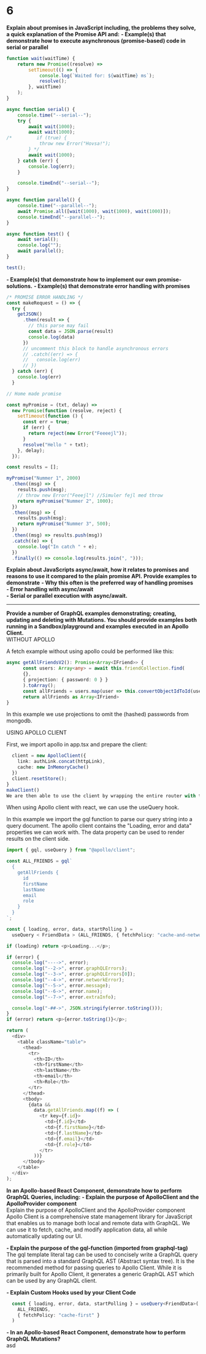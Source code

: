 # 6

**Explain about promises in JavaScript including, the problems they solve, a quick explanation of the Promise API and:**
**- Example(s) that demonstrate how to execute asynchronous (promise-based) code in serial or parallel**  

```javascript
function wait(waitTime) {
    return new Promise((resolve) =>
        setTimeout(() => {
            console.log(`Waited for: ${waitTime} ms`);
            resolve();
        }, waitTime)
    );
}

async function serial() {
    console.time("--serial--");
    try {
        await wait(1000);
        await wait(1000);
/*         if (true) {
            throw new Error("Hovsa!");
        } */
        await wait(1000);
    } catch (err) {
        console.log(err);
    }

    console.timeEnd("--serial--");
}

async function parallel() {
    console.time("--parallel--");
    await Promise.all([wait(1000), wait(1000), wait(1000)]);
    console.timeEnd("--parallel--");
}

async function test() {
    await serial();
    console.log("");
    await parallel();
}

test();
```

**- Example(s) that demonstrate how to implement our own promise-solutions.**
**- Example(s) that demonstrate error handling with promises**

```javascript
/* PROMISE ERROR HANDLING */
const makeRequest = () => {
  try {
    getJSON()
      .then(result => {
        // this parse may fail
        const data = JSON.parse(result)
        console.log(data)
      })
      // uncomment this block to handle asynchronous errors
      // .catch((err) => {
      //   console.log(err)
      // })
  } catch (err) {
    console.log(err)
  }
```

```javascript
// Home made promise

const myPromise = (txt, delay) =>
  new Promise(function (resolve, reject) {
    setTimeout(function () {
      const err = true;
      if (err) {
        return reject(new Error("Feeeejl"));
      }
      resolve("Hello " + txt);
    }, delay);
  });

const results = [];

myPromise("Nummer 1", 2000)
  .then((msg) => {
    results.push(msg);
    // throw new Error("Feeejl") //Simuler fejl med throw
    return myPromise("Nummer 2", 1000);
  })
  .then((msg) => {
    results.push(msg);
    return myPromise("Nummer 3", 500);
  })
  .then((msg) => results.push(msg))
  .catch((e) => {
    console.log("In catch " + e);
  })
  .finally(() => console.log(results.join(", ")));
```


**Explain about JavaScripts async/await, how it relates to promises and reasons to use it compared to the plain promise API.**
**Provide examples to demonstrate**
**- Why this often is the preferred way of handling promises**  
**- Error handling with async/await**  
**- Serial or parallel execution with async/await.**  

---


**Provide a number of GraphQL examples demonstrating; creating, updating and deleting with Mutations. You should provide examples both running in a Sandbox/playground and examples executed in an Apollo Client.**  
WITHOUT APOLLO

A fetch example without using apollo could be performed like this:

```typescript
async getAllFriendsV2(): Promise<Array<IFriend>> {
      const users: Array<any> = await this.friendCollection.find(
      {},
      { projection: { password: 0 } }
      ).toArray();
      const allFriends = users.map(user => this.convertObjectIdToId(user))
      return allFriends as Array<IFriend>
}
```
In this example we use projections to omit the (hashed) passwords from mongodb.

USING APOLLO CLIENT

First, we import apollo in app.tsx and prepare the client:

```typescript
  client = new ApolloClient({
    link: authLink.concat(httpLink),
    cache: new InMemoryCache()
  })
  client.resetStore();
}
makeClient()
We are then able to use the client by wrapping the entire router with the client: <ApolloProvider client={client}>
```

When using Apollo client with react, we can use the useQuery hook.

In this example we import the gql function to parse our query string into a query document. The apollo client contains the "Loading, error and data" properties we can work with. The data property can be used to render results on the client side.

```typescript 
import { gql, useQuery } from "@apollo/client";

const ALL_FRIENDS = gql`
  {
    getAllFriends {
      id
      firstName
      lastName
      email
      role
    }
  }
`;

const { loading, error, data, startPolling } =
  useQuery < FriendData > (ALL_FRIENDS, { fetchPolicy: "cache-and-network" });

if (loading) return <p>Loading...</p>;

if (error) {
  console.log("---->", error);
  console.log("--2->", error.graphQLErrors);
  console.log("--3->", error.graphQLErrors[0]);
  console.log("--4->", error.networkError);
  console.log("--5->", error.message);
  console.log("--6->", error.name);
  console.log("--7->", error.extraInfo);

  console.log("-##->", JSON.stringify(error.toString()));
}
if (error) return <p>{error.toString()}</p>;

return (
  <div>
    <table className="table">
      <thead>
        <tr>
          <th>ID</th>
          <th>firstName</th>
          <th>lastName</th>
          <th>email</th>
          <th>Role</th>
        </tr>
      </thead>
      <tbody>
        {data &&
          data.getAllFriends.map((f) => (
            <tr key={f.id}>
              <td>{f.id}</td>
              <td>{f.firstName}</td>
              <td>{f.lastName}</td>
              <td>{f.email}</td>
              <td>{f.role}</td>
            </tr>
          ))}
      </tbody>
    </table>
  </div>
);
```



**In an Apollo-based React Component, demonstrate how to perform GraphQL Queries,  including:**
**- Explain the purpose of ApolloClient and the ApolloProvider component**  
Explain the purpose of ApolloClient and the ApolloProvider component
Apollo Client is a comprehensive state management library for JavaScript that enables us to manage both local and remote data with GraphQL.
We can use it to fetch, cache, and modify application data, all while automatically updating our UI.

**- Explain the purpose of the gql-function (imported from graphql-tag)**  
The gql template literal tag can be used to concisely write a GraphQL query that is parsed into a standard GraphQL AST (Abstract syntax tree). It is the recommended method for passing queries to Apollo Client. While it is primarily built for Apollo Client, it generates a generic GraphQL AST which can be used by any GraphQL client.  

**- Explain Custom Hooks used by your Client Code**  
```typescript
  const { loading, error, data, startPolling } = useQuery<FriendData>(
    ALL_FRIENDS,
    { fetchPolicy: "cache-first" }
  )
```

**- In an Apollo-based React Component, demonstrate how to perform GraphQL Mutations?**  
asd
